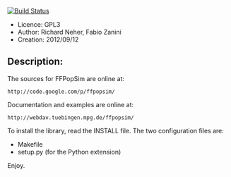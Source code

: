[![Build Status](https://travis-ci.org/iosonofabio/ffpopsim.svg?branch=travis)](https://travis-ci.org/iosonofabio/ffpopsim)

* Licence:	GPL3
* Author:	Richard Neher, Fabio Zanini
* Creation:	2012/09/12

Description:
------------
The sources for FFPopSim are online at:

	http://code.google.com/p/ffpopsim/

Documentation and examples are online at:

	http://webdav.tuebingen.mpg.de/ffpopsim/

To install the library, read the INSTALL file.
The two configuration files are:

- Makefile
- setup.py (for the Python extension)

Enjoy.
